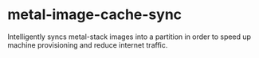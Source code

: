 # metal-image-cache-sync

Intelligently syncs metal-stack images into a partition in order to speed up machine provisioning and reduce internet traffic.
